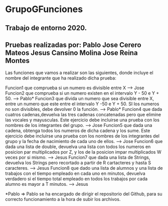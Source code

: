 # GrupoGFunciones
Trabajo de entorno 2020.
-----------------------------------------------------------------------
Pruebas realizadas por: 
Pablo Jose Cerero Mateos 
Jesus Cansino Molina
Jose Reina Montes
-------------------------------------------------------------------------

Las funciones que vamos a realizar son las siguientes, donde incluye el nombre del integrante que ha realizado dicha prueba:


Funcion1 que comprueba si un numero es divisible entre X  --> Jose
Funcion2 que comprueba si un numero existen en el intervalo Y - 50 e Y + 50. --> Pablo*
Funcion3 que divida un numero que sea divisible entre X, entre un numero que este entre el intervalo Y -50 e Y + 50. SI los numeros no son divisibles, debe devolver 0 la función. --> Pablo*
Funcion4 que dada cuatros cadenas,devuelva las tres cadenas concatenadas pero que elimine las vocales y mayusculas. Este ejercicio debe incluirse una prueba con los nombres de los integrantes del grupo. --> Jose
Funcion5 que dada una cadena, obtenga todos los numeros de dicha cadena y los sume. Este ejercicio debe incluirse una prueba con los nombres de los integrantes del grupo y la fecha de nacimiento de cada uno de ellos. --> Jose
Funcion6 que dada una lista de double, devuelva una lista con todos los numeros en posicion par multiplicados por Z, y los de la posicion impar multiplicados W veces por si mismo. --> Jesus
Funcion7 que dada una lista de Strings, devuelva los Strings pero recortado a partir de R cartacteres y hasta S caracteres. --> Jesus
Funcion8 que dado una lista de alumnos y una lista de trabajos con el tiempo empleado en cada uno en minutos, devuelva verdadero si el tiempo total empleado en todos los trabajos por cada alumno es mayor a T minutos. --> Jesus

*Pablo => Pablo se ha encargado de dirigir el repositorio del Github, para su correcto funcionamiento a la hora de subir los archivos.